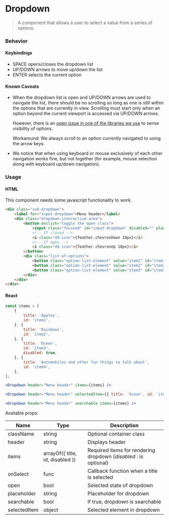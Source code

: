 Dropdown
========

> A component that allows a user to select a value from a series of options.

### Behavior

#### Keybindings

- SPACE opens/closes the dropdown list
- UP/DOWN arrows to move up/down the list
- ENTER selects the current option

#### Known Caveats

- When the dropdown list is open and UP/DOWN arrows are used to navigate the list, there should be no scrolling so
  long as one is still within the options that are currently in view. Scrolling must start only when an option beyond
  the current viewport is accessed via UP/DOWN arrows.
  
  However, there is an [open issue in one of the libraries we use](https://github.com/joshwnj/react-visibility-sensor/pull/87)
  to sense visibility of options. 
  
  Workaround: We always scroll to an option currently navigated to using the arrow keys.
  
- We notice that when using keyboard or mouse exclusively of each other navigation works fine, but not together 
  (for example, mouse selection along with keyboard up/down navigation). 

### Usage

#### HTML
This component needs some javascript functionality to work.
```html
<div class="ssb-dropdown">
    <label for="input-dropdown">Menu header</label>
    <div class="dropdown-interactive-area">
        <button onclick="toggle the open class">
            <input class="focused" id="input-dropdown" disabled="" placeholder="Select item" value="">
            <!-- If closed -->
            <i class="dd-icon">{feather.chevronDown 18px}</i>
            <!-- If open -->
            <i class="dd-icon">{feather.chevronUp 18px}</i>
        </button>
        <div class="list-of-options">
            <button class="option-list-element" value="item1" id="item1" onclick="select item and close">Apples</button>
            <button class="option-list-element" value="item2" id="item2" onclick="select item and close">Rainbows</button>
            <button class="option-list-element" value="item3" id="item3" onclick="select item and close">Ocean</button>
        </div>
    </div>
</div>
```

#### React

```jsx harmony
const items = [
	{
		title: 'Apples',
		id: 'item1',
	}, {
		title: 'Rainbows',
		id: 'item2',
	}, {
		title: 'Ocean',
		id: 'item3',
        disabled: true,
	}, {
		title: 'Automobiles and other fun things to talk about',
		id: 'item4',
	}, 
];

<Dropdown header="Menu header" items={items} />

<Dropdown header="Menu header" selectedItem={{ title: 'Ocean', id: 'item3' }} items={items} />

<Dropdown header="Menu header" searchable items={items} />
```

Available props:

| Name       | Type           | Description  |
| ---------- | ------------- | ----- |
| className   | string | Optional container class|
| header | string | Displays header |
| items | arrayOf({ title, id, disabled }) |Required items for rendering dropdown (*disabled* : is optional) |
| onSelect | func | Callback function when a title is selected |
| open | bool | Selected state of dropdown |
| placeholder | string | Placeholder for dropdown |
| searchable | bool | If true, dropdown is searchable |
| selectedItem | object | Selected element in dropdown |
